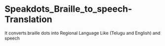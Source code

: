 # Speakdots_Braille_to_speech-Translation
It converts braille dots into Regional Language Like (Telugu and English) and speech
